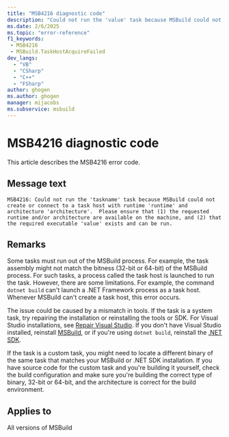 ```yaml
---
title: "MSB4216 diagnostic code"
description: "Could not run the 'value' task because MSBuild could not create or connect to a task host with runtime 'value' and architecture 'value'.  Please ensure that (1) the requested runtime and/or architecture are available on the machine, and (2) that the required executable 'value' exists and can be run."
ms.date: 2/6/2025
ms.topic: "error-reference"
f1_keywords:
 - MSB4216
 - MSBuild.TaskHostAcquireFailed
dev_langs:
  - "VB"
  - "CSharp"
  - "C++"
  - "FSharp"
author: ghogen
ms.author: ghogen
manager: mijacobs
ms.subservice: msbuild
---
```


# MSB4216 diagnostic code

<!-- :::ErrorDefinitionDescription::: -->
<!-- :::editable-content name="introDescription"::: -->
This article describes the MSB4216 error code.
<!-- :::editable-content-end::: -->

## Message text

```output
MSB4216: Could not run the 'taskname' task because MSBuild could not create or connect to a task host with runtime 'runtime' and architecture 'architecture'.  Please ensure that (1) the requested runtime and/or architecture are available on the machine, and (2) that the required executable 'value' exists and can be run.
```

<!-- :::editable-content name="postOutputDescription"::: -->
## Remarks

Some tasks must run out of the MSBuild process. For example, the task assembly might not match the bitness (32-bit or 64-bit) of the MSBuild process. For such tasks, a process called the task host is launched to run the task. However, there are some limitations. For example, the command `dotnet build` can't launch a .NET Framework process as a task host. Whenever MSBuild can't create a task host, this error occurs.

The issue could be caused by a mismatch in tools. If the task is a system task, try repairing the installation or reinstalling the tools or SDK. For Visual Studio installations, see [Repair Visual Studio](../../install/repair-visual-studio.md). If you don't have Visual Studio installed, reinstall [MSBuild](../walkthrough-using-msbuild.md#install-msbuild), or if you're using `dotnet build`, reinstall the [.NET SDK](https://dotnet.microsoft.com/download).

If the task is a custom task, you might need to locate a different binary of the same task that matches your MSBuild or .NET SDK installation. If you have source code for the custom task and you're building it yourself, check the build configuration and make sure you're building the correct type of binary, 32-bit or 64-bit, and the architecture is correct for the build environment.

<!-- :::editable-content-end::: -->
<!-- :::ErrorDefinitionDescription-end::: -->

## Applies to

All versions of MSBuild
